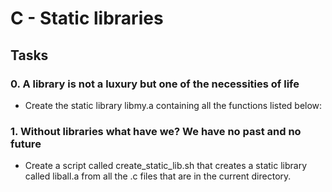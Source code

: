 # C - Static libraries

## Tasks

### 0. A library is not a luxury but one of the necessities of life
- Create the static library libmy.a containing all the functions listed below:

### 1. Without libraries what have we? We have no past and no future
- Create a script called create_static_lib.sh that creates a static library called liball.a from all the .c files that are in the current directory.
